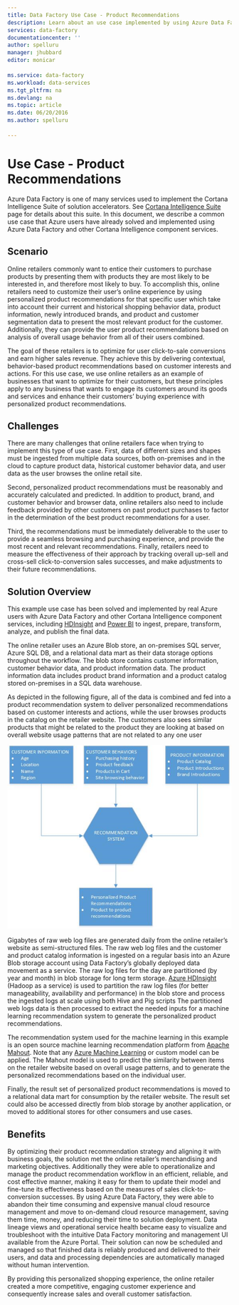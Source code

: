 ```yaml
---
title: Data Factory Use Case - Product Recommendations
description: Learn about an use case implemented by using Azure Data Factory along with other services.
services: data-factory
documentationcenter: ''
author: spelluru
manager: jhubbard
editor: monicar

ms.service: data-factory
ms.workload: data-services
ms.tgt_pltfrm: na
ms.devlang: na
ms.topic: article
ms.date: 06/20/2016
ms.author: spelluru

---
```

# Use Case - Product Recommendations
Azure Data Factory is one of many services used to implement the Cortana Intelligence Suite of solution accelerators.  See [Cortana Intelligence Suite](http://www.microsoft.com/cortanaanalytics) page for details about this suite. In this document, we describe a common use case that Azure users have already solved and implemented using Azure Data Factory and other Cortana Intelligence component services.

## Scenario
Online retailers commonly want to entice their customers to purchase products by presenting them with products they are most likely to be interested in, and therefore most likely to buy.  To accomplish this, online retailers need to customize their user’s online experience by using personalized product recommendations for that specific user which take into account their current and historical shopping behavior data, product information, newly introduced brands, and product and customer segmentation data to present the most relevant product for the customer.  Additionally, they can provide the user product recommendations based on analysis of overall usage behavior from all of their users combined.

The goal of these retailers is to optimize for user click-to-sale conversions and earn higher sales revenue.  They achieve this by delivering contextual, behavior-based product recommendations based on customer interests and actions. For this use case, we use online retailers as an example of businesses that want to optimize for their customers, but these principles apply to any business that wants to engage its customers around its goods and services and enhance their customers’ buying experience with personalized product recommendations.

## Challenges
There are many challenges that online retailers face when trying to implement this type of use case. First, data of different sizes and shapes must be ingested from multiple data sources, both on-premises and in the cloud to capture product data, historical customer behavior data, and user data as the user browses the online retail site. 

Second, personalized product recommendations must be reasonably and accurately calculated and predicted. In addition to product, brand, and customer behavior and browser data, online retailers also need to include feedback provided by other customers on past product purchases to factor in the determination of the best product recommendations for a user. 

Third, the recommendations must be immediately deliverable to the user to provide a seamless browsing and purchasing experience, and provide the most recent and relevant recommendations. Finally, retailers need to measure the effectiveness of their approach by tracking overall up-sell and cross-sell click-to-conversion sales successes, and make adjustments to their future recommendations.

## Solution Overview
This example use case has been solved and implemented by real Azure users with Azure Data Factory and other Cortana Intelligence component services, including [HDInsight](https://azure.microsoft.com/services/hdinsight/) and [Power BI](https://powerbi.microsoft.com/) to ingest, prepare, transform, analyze, and publish the final data.

The online retailer uses an Azure Blob store, an on-premises SQL server, Azure SQL DB, and a relational data mart as their data storage options throughout the workflow.  The blob store contains customer information, customer behavior data, and product information data. The product information data includes product brand information and a product catalog stored on-premises in a SQL data warehouse. 

As depicted in the following figure, all of the data is combined and fed into a product recommendation system to deliver personalized recommendations based on customer interests and actions, while the user browses products in the catalog on the retailer website. The customers also sees similar products that might be related to the product they are looking at based on overall website usage patterns that are not related to any one user

![use case diagram](./media/data-factory-product-reco-usecase/diagram-1.png)

Gigabytes of raw web log files are generated daily from the online retailer’s website as semi-structured files. The raw web log files and the customer and product catalog information is ingested on a regular basis into an Azure Blob storage account using Data Factory’s globally deployed data movement as a service. The raw log files for the day are partitioned (by year and month) in blob storage for long term storage.  [Azure HDInsight](https://azure.microsoft.com/services/hdinsight/) (Hadoop as a service) is used to partition the raw log files (for better manageability, availability and performance) in the blob store and process the ingested logs at scale using both Hive and Pig scripts The partitioned web logs data is then processed to extract the needed inputs for a machine learning recommendation system to generate the personalized product recommendations.

The recommendation system used for the machine learning in this example is an open source machine learning recommendation platform from [Apache Mahout](http://mahout.apache.org/).  Note that any [Azure Machine Learning](https://azure.microsoft.com/services/machine-learning/) or custom model can be applied.  The Mahout model is used to predict the similarity between items on the retailer website based on overall usage patterns, and to generate the personalized recommendations based on the individual user.

Finally, the result set of personalized product recommendations is moved to a relational data mart for consumption by the retailer website.  The result set could also be accessed directly from blob storage by another application, or moved to additional stores for other consumers and use cases.

## Benefits
By optimizing their product recommendation strategy and aligning it with business goals, the solution met the online retailer’s merchandising and marketing objectives. Additionally they were able to operationalize and manage the product recommendation workflow in an efficient, reliable, and cost effective manner, making it easy for them to update their model and fine-tune its effectiveness based on the measures of sales click-to-conversion successes. By using Azure Data Factory, they were able to abandon their time consuming and expensive manual cloud resource management and move to on-demand cloud resource management, saving them time, money, and reducing their time to solution deployment. Data lineage views and operational service health became easy to visualize and troubleshoot with the intuitive Data Factory monitoring and management UI available from the Azure Portal. Their solution can now be scheduled and managed so that finished data is reliably produced and delivered to their users, and data and processing dependencies are automatically managed without human intervention.

By providing this personalized shopping experience, the online retailer created a more competitive, engaging customer experience and consequently increase sales and overall customer satisfaction.

